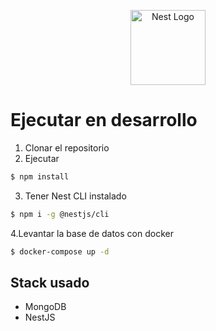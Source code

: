 <p align="center">
  <a href="http://nestjs.com/" target="blank"><img src="https://nestjs.com/img/logo-small.svg" width="120" alt="Nest Logo" /></a>
</p>

# Ejecutar en desarrollo
1. Clonar el repositorio
2. Ejecutar

```bash
$ npm install
```

3. Tener Nest CLI instalado

```bash
$ npm i -g @nestjs/cli
```

4.Levantar la base de datos con docker

```bash
$ docker-compose up -d
```

## Stack usado
* MongoDB
* NestJS





